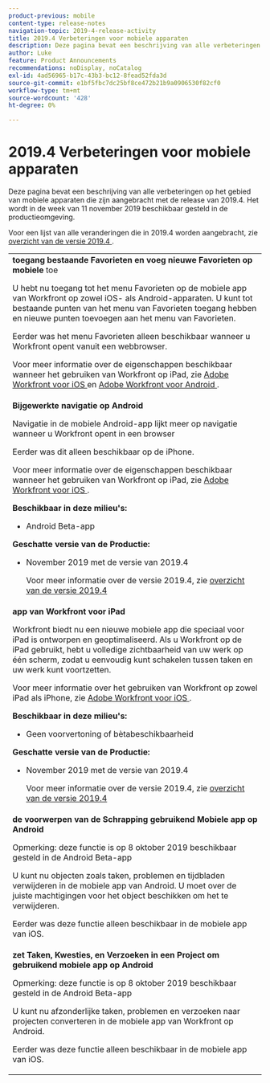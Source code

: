 ```yaml
---
product-previous: mobile
content-type: release-notes
navigation-topic: 2019-4-release-activity
title: 2019.4 Verbeteringen voor mobiele apparaten
description: Deze pagina bevat een beschrijving van alle verbeteringen op het gebied van mobiele apparaten die zijn aangebracht met de release van 2019.4. Het wordt in de week van 11 november 2019 beschikbaar gesteld in de productieomgeving.
author: Luke
feature: Product Announcements
recommendations: noDisplay, noCatalog
exl-id: 4ad56965-b17c-43b3-bc12-8fead52fda3d
source-git-commit: e1bf5fbc7dc25bf8ce472b21b9a0906530f82cf0
workflow-type: tm+mt
source-wordcount: '428'
ht-degree: 0%

---
```


# 2019.4 Verbeteringen voor mobiele apparaten

Deze pagina bevat een beschrijving van alle verbeteringen op het gebied van mobiele apparaten die zijn aangebracht met de release van 2019.4. Het wordt in de week van 11 november 2019 beschikbaar gesteld in de productieomgeving.

Voor een lijst van alle veranderingen die in 2019.4 worden aangebracht, zie [ overzicht van de versie 2019.4 ](../../../../product-announcements/product-releases/quarterly-release-archive/2019.4-release-activity/2019-4-release-activity-overview.md).

<table style="table-layout:auto"> 
 <col> 
 <tbody> 
  <tr> 
   <td><strong> toegang bestaande Favorieten en voeg nieuwe Favorieten op mobiele </strong> toe <p>U hebt nu toegang tot het menu Favorieten op de mobiele app van Workfront op zowel iOS- als Android-apparaten. U kunt tot bestaande punten van het menu van Favorieten toegang hebben en nieuwe punten toevoegen aan het menu van Favorieten.</p> <p>Eerder was het menu Favorieten alleen beschikbaar wanneer u Workfront opent vanuit een webbrowser.</p> <p>Voor meer informatie over de eigenschappen beschikbaar wanneer het gebruiken van Workfront op iPad, zie <a href="../../../../workfront-basics/mobile-apps/using-the-workfront-mobile-app/workfront-for-ios.md" class="MCXref xref" xrefformat="{para}"> Adobe Workfront voor iOS </a> en <a href="../../../../workfront-basics/mobile-apps/using-the-workfront-mobile-app/workfront-for-android.md" class="MCXref xref" xrefformat="{para}"> Adobe Workfront voor Android </a>.</p></td> 
  </tr> 
  <tr> 
   <td><strong> Bijgewerkte navigatie op Android </strong> <p>Navigatie in de mobiele Android-app lijkt meer op navigatie wanneer u Workfront opent in een browser</p> <p>Eerder was dit alleen beschikbaar op de iPhone.</p> <p>Voor meer informatie over de eigenschappen beschikbaar wanneer het gebruiken van Workfront op iPad, zie <a href="../../../../workfront-basics/mobile-apps/using-the-workfront-mobile-app/workfront-for-ios.md" class="MCXref xref" xrefformat="{para}"> Adobe Workfront voor iOS </a>.</p> 
    <div class="workfront_plans"> 
     <p><strong> Beschikbaar in deze milieu's:</strong> </p> 
     <ul> 
      <li>Android Beta-app</li> 
     </ul> 
     <p><strong> Geschatte versie van de Productie:</strong> </p> 
     <ul> 
      <li> <p>November 2019 met de versie van 2019.4</p> <p>Voor meer informatie over de versie 2019.4, zie <a href="../../../../product-announcements/product-releases/quarterly-release-archive/2019.4-release-activity/2019-4-release-activity-overview.md" class="MCXref xref" xrefformat="{para}"> overzicht van de versie 2019.4 </a></p> </li> 
     </ul> 
    </div></td> 
  </tr> 
  <tr> 
   <td><strong> app van Workfront voor iPad </strong> <p>Workfront biedt nu een nieuwe mobiele app die speciaal voor iPad is ontworpen en geoptimaliseerd. Als u Workfront op de iPad gebruikt, hebt u volledige zichtbaarheid van uw werk op één scherm, zodat u eenvoudig kunt schakelen tussen taken en uw werk kunt voortzetten.</p> <p>Voor meer informatie over het gebruiken van Workfront op zowel iPad als iPhone, zie <a href="../../../../workfront-basics/mobile-apps/using-the-workfront-mobile-app/workfront-for-ios.md" class="MCXref xref" xrefformat="{para}"> Adobe Workfront voor iOS </a>.</p> 
    <div class="workfront_plans"> 
     <p><strong> Beschikbaar in deze milieu's:</strong> </p> 
     <ul> 
      <li>Geen voorvertoning of bètabeschikbaarheid</li> 
     </ul> 
     <p><strong> Geschatte versie van de Productie:</strong> </p> 
     <ul> 
      <li> <p>November 2019 met de versie van 2019.4</p> <p>Voor meer informatie over de versie 2019.4, zie <a href="../../../../product-announcements/product-releases/quarterly-release-archive/2019.4-release-activity/2019-4-release-activity-overview.md" class="MCXref xref" xrefformat="{para}"> overzicht van de versie 2019.4 </a></p> </li> 
     </ul> 
    </div></td> 
  </tr> 
  <tr> 
   <td> 
    <div> 
     <strong> de voorwerpen van de Schrapping gebruikend Mobiele app op Android </strong> 
     <p>Opmerking: deze functie is op 8 oktober 2019 beschikbaar gesteld in de Android Beta-app</p> 
     <p>U kunt nu objecten zoals taken, problemen en tijdbladen verwijderen in de mobiele app van Android. U moet over de juiste machtigingen voor het object beschikken om het te verwijderen.</p> 
     <p>Eerder was deze functie alleen beschikbaar in de mobiele app van iOS.</p> 
    </div> </td> 
  </tr> 
  <tr> 
   <td><strong> zet Taken, Kwesties, en Verzoeken in een Project om gebruikend mobiele app op Android </strong> <p>Opmerking: deze functie is op 8 oktober 2019 beschikbaar gesteld in de Android Beta-app</p> <p>U kunt nu afzonderlijke taken, problemen en verzoeken naar projecten converteren in de mobiele app van Workfront op Android.</p> <p>Eerder was deze functie alleen beschikbaar in de mobiele app van iOS.</p> </td> 
  </tr> 
 </tbody> 
</table>
